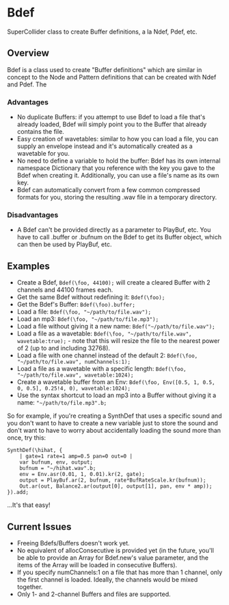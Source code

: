 # Bdef
SuperCollider class to create Buffer definitions, a la Ndef, Pdef, etc.

## Overview

Bdef is a class used to create "Buffer definitions" which are similar in concept to the Node and Pattern definitions that can be created with Ndef and Pdef. The 

### Advantages

- No duplicate Buffers: if you attempt to use Bdef to load a file that's already loaded, Bdef will simply point you to the Buffer that already contains the file.
- Easy creation of wavetables: similar to how you can load a file, you can supply an envelope instead and it's automatically created as a wavetable for you.
- No need to define a variable to hold the buffer: Bdef has its own internal namespace Dictionary that you reference with the key you gave to the Bdef when creating it. Additionally, you can use a file's name as its own key.
- Bdef can automatically convert from a few common compressed formats for you, storing the resulting .wav file in a temporary directory.

### Disadvantages

- A Bdef can't be provided directly as a parameter to PlayBuf, etc. You have to call .buffer or .bufnum on the Bdef to get its Buffer object, which can then be used by PlayBuf, etc.

## Examples

- Create a Bdef, `Bdef(\foo, 44100);` will create a cleared Buffer with 2 channels and 44100 frames each.
- Get the same Bdef without redefining it: `Bdef(\foo);`
- Get the Bdef's Buffer: `Bdef(\foo).buffer;`
- Load a file: `Bdef(\foo, "~/path/to/file.wav");`
- Load an mp3: `Bdef(\foo, "~/path/to/file.mp3");`
- Load a file without giving it a new name: `Bdef("~/path/to/file.wav");`
- Load a file as a wavetable: `Bdef(\foo, "~/path/to/file.wav", wavetable:true);` - note that this will resize the file to the nearest power of 2 (up to and including 32768).
- Load a file with one channel instead of the default 2: `Bdef(\foo, "~/path/to/file.wav", numChannels:1);`
- Load a file as a wavetable with a specific length: `Bdef(\foo, "~/path/to/file.wav", wavetable:1024);`
- Create a wavetable buffer from an Env: `Bdef(\foo, Env([0.5, 1, 0.5, 0, 0.5], 0.25!4, 0), wavetable:1024);`
- Use the syntax shortcut to load an mp3 into a Buffer without giving it a name: `"~/path/to/file.mp3".b;`

So for example, if you're creating a SynthDef that uses a specific sound and you don't want to have to create a new variable just to store the sound and don't want to have to worry about accidentally loading the sound more than once, try this:

```supercollider
SynthDef(\hihat, {
	| gate=1 rate=1 amp=0.5 pan=0 out=0 |
	var bufnum, env, output;
	bufnum = "~/hihat.wav".b;
	env = Env.asr(0.01, 1, 0.01).kr(2, gate);
	output = PlayBuf.ar(2, bufnum, rate*BufRateScale.kr(bufnum));
	Out.ar(out, Balance2.ar(output[0], output[1], pan, env * amp));
}).add;
```

...It's that easy!

## Current Issues

- Freeing Bdefs/Buffers doesn't work yet.
- No equivalent of allocConsecutive is provided yet (in the future, you'll be able to provide an Array for Bdef.new's value parameter, and the items of the Array will be loaded in consecutive Buffers).
- If you specify numChannels:1 on a file that has more than 1 channel, only the first channel is loaded. Ideally, the channels would be mixed together.
- Only 1- and 2-channel Buffers and files are supported.
